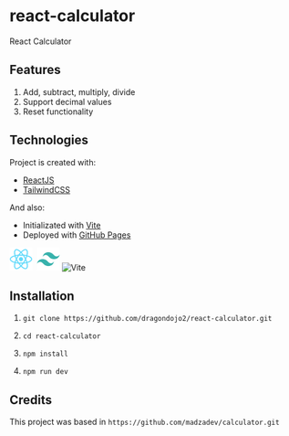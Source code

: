 # react-calculator
React Calculator

## Features
1. Add, subtract, multiply, divide
2. Support decimal values
3. Reset functionality

## Technologies
Project is created with:
* [ReactJS](https://reactjs.org/ "React Homepage")
* [TailwindCSS](https://tailwindcss.com/ "Tailwind Homepage")

And also:
* Initializated with [Vite](https://vitejs.dev/ "Vite Homepage")
* Deployed with [GitHub Pages](https://pages.github.com/ "GH Pages Homepage")

<div>
  <img src="https://github.com/devicons/devicon/blob/master/icons/react/react-original.svg" title="React" alt="React" width="40" height="40"/>&nbsp;
  <img src="https://github.com/devicons/devicon/blob/master/icons/tailwindcss/tailwindcss-plain.svg" title="Tailwindcss" width="40" width="40">
  <img src="https://vitejs.dev/logo.svg" title="Vite" width="40" width="40">
  

## Installation

1. `git clone https://github.com/dragondojo2/react-calculator.git`

2. `cd react-calculator`

3. `npm install`

3. `npm run dev`


## Credits

This project was based in `https://github.com/madzadev/calculator.git`